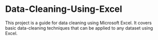 # Data-Cleaning-Using-Excel
This project is a guide for data cleaning using Microsoft Excel. It covers basic data-cleaning techniques that can be applied to any dataset using Excel.
